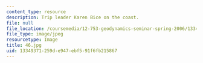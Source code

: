 ```yaml
---
content_type: resource
description: Trip leader Karen Bice on the coast.
file: null
file_location: /coursemedia/12-753-geodynamics-seminar-spring-2006/13349371259de947ebf591f6fb215867_46.jpg
file_type: image/jpeg
resourcetype: Image
title: 46.jpg
uid: 13349371-259d-e947-ebf5-91f6fb215867
---
```

